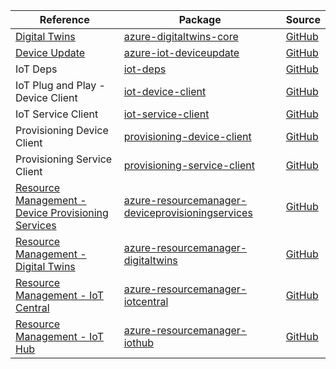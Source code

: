 | Reference | Package | Source |
|---|---|---|
|[Digital Twins](digitaltwins-core-readme.md)|[azure-digitaltwins-core](https://repo1.maven.org/maven2/com/azure/azure-digitaltwins-core)|[GitHub](https://github.com/Azure/azure-sdk-for-java/blob/main/sdk/digitaltwins/azure-digitaltwins-core)|
|[Device Update](iot-deviceupdate-readme.md)|[azure-iot-deviceupdate](https://repo1.maven.org/maven2/com/azure/azure-iot-deviceupdate)|[GitHub](https://github.com/Azure/azure-sdk-for-java/blob/main/sdk/deviceupdate/azure-iot-deviceupdate)|
|IoT Deps|[iot-deps](https://repo1.maven.org/maven2/com/microsoft/azure/sdk/iot/iot-deps)|[GitHub](https://github.com/Azure/azure-sdk-for-java/blob/main/)|
|IoT Plug and Play - Device Client|[iot-device-client](https://repo1.maven.org/maven2/com/microsoft/azure/sdk/iot/iot-device-client)|[GitHub](https://github.com/Azure/azure-sdk-for-java/blob/main/)|
|IoT Service Client|[iot-service-client](https://repo1.maven.org/maven2/com/microsoft/azure/sdk/iot/iot-service-client)|[GitHub](https://github.com/Azure/azure-sdk-for-java/blob/main/)|
|Provisioning Device Client|[provisioning-device-client](https://repo1.maven.org/maven2/com/microsoft/azure/sdk/iot/provisioning/provisioning-device-client)|[GitHub](https://github.com/Azure/azure-sdk-for-java/blob/main/)|
|Provisioning Service Client|[provisioning-service-client](https://repo1.maven.org/maven2/com/microsoft/azure/sdk/iot/provisioning/provisioning-service-client)|[GitHub](https://github.com/Azure/azure-sdk-for-java/blob/main/)|
|[Resource Management - Device Provisioning Services](resourcemanager-deviceprovisioningservices-readme.md)|[azure-resourcemanager-deviceprovisioningservices](https://repo1.maven.org/maven2/com/azure/resourcemanager/azure-resourcemanager-deviceprovisioningservices)|[GitHub](https://github.com/Azure/azure-sdk-for-java/blob/main/)|
|[Resource Management - Digital Twins](resourcemanager-digitaltwins-readme.md)|[azure-resourcemanager-digitaltwins](https://repo1.maven.org/maven2/com/azure/resourcemanager/azure-resourcemanager-digitaltwins)|[GitHub](https://github.com/Azure/azure-sdk-for-java/blob/main/sdk/digitaltwins/azure-resourcemanager-digitaltwins)|
|[Resource Management - IoT Central](resourcemanager-iotcentral-readme.md)|[azure-resourcemanager-iotcentral](https://repo1.maven.org/maven2/com/azure/resourcemanager/azure-resourcemanager-iotcentral)|[GitHub](https://github.com/Azure/azure-sdk-for-java/blob/main/sdk/iotcentral/azure-resourcemanager-iotcentral)|
|[Resource Management - IoT Hub](resourcemanager-iothub-readme.md)|[azure-resourcemanager-iothub](https://repo1.maven.org/maven2/com/azure/resourcemanager/azure-resourcemanager-iothub)|[GitHub](https://github.com/Azure/azure-sdk-for-java/blob/main/)|
